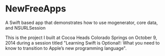 NewFreeApps
===========

A Swift based app that demonstrates how to use mogenerator, core data, and NSURLSession

This is the project I built at Cocoa Heads Colorado Springs on October 9, 2014 during a session titled "Learning Swift is Optional!: What you need to know to transition to Apple’s new programming language".
